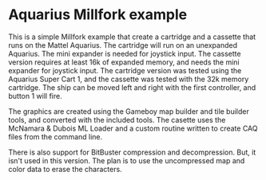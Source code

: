 # Aquarius Millfork example
This is a simple Millfork example that create a cartridge and a cassette that runs on the Mattel Aquarius. The cartridge will run on an unexpanded Aquarius. The mini expander is needed for joystick input. The cassette version requires at least 16k of expanded memory, and needs the mini expander for joystick input. The cartridge version was tested using the Aquarius Super Cart 1, and the cassette was tested with the 32k memory cartridge. The ship can be moved left and right with the first controller, and button 1 will fire.

The graphics are created using the Gameboy map builder and tile builder tools, and converted with the included tools. The casette uses the McNamara & Dubois ML Loader and a custom routine written to create CAQ files from the command line.

There is also support for BitBuster compression and decompression. But, it isn't used in this version. The plan is to use the uncompressed map and color data to erase the characters.